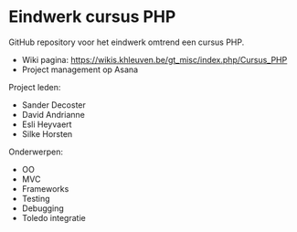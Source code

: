 Eindwerk cursus PHP
==========

GitHub repository voor het eindwerk omtrend een cursus PHP.

- Wiki pagina: https://wikis.khleuven.be/gt_misc/index.php/Cursus_PHP
- Project management op Asana

Project leden:

- Sander Decoster
- David Andrianne
- Esli Heyvaert
- Silke Horsten

Onderwerpen:

- OO
- MVC
- Frameworks
- Testing
- Debugging
- Toledo integratie
